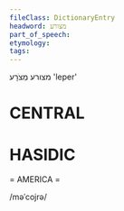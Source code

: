```yaml
---
fileClass: DictionaryEntry
headword: מצורע
part_of_speech: 
etymology: 
tags: 
---
```

מצורע
מְצֹרָע
'leper'

CENTRAL
========

HASIDIC
=======
= AMERICA = 

/məˈcojrə/